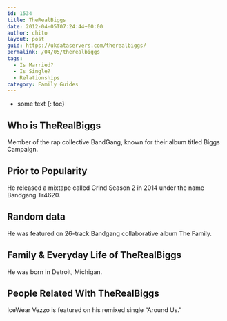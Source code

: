 ```yaml
---
id: 1534
title: TheRealBiggs
date: 2012-04-05T07:24:44+00:00
author: chito
layout: post
guid: https://ukdataservers.com/therealbiggs/
permalink: /04/05/therealbiggs
tags:
  - Is Married?
  - Is Single?
  - Relationships
category: Family Guides
---
```


* some text
{: toc}
          
          
## Who is  TheRealBiggs
                  
                  
                  
Member of the rap collective BandGang, known for their album titled Biggs Campaign.
                  
                
                
                
## Prior to Popularity 
                  
                  
                  
He released a mixtape called Grind Season 2 in 2014 under the name Bandgang Tr4620.
                  
                
                
                
## Random data 
                  
                  
                  
He was featured on 26-track Bandgang collaborative album The Family.
                  
                
                
                
## Family & Everyday Life of TheRealBiggs
                  
                  
                  
He was born in Detroit, Michigan.
                  
                
                
                
## People Related With  TheRealBiggs
                  
                  
                  
IceWear Vezzo is featured on his remixed single &#8220;Around Us.&#8221;
                  
                
              
            
          
          
          
    
    
  

